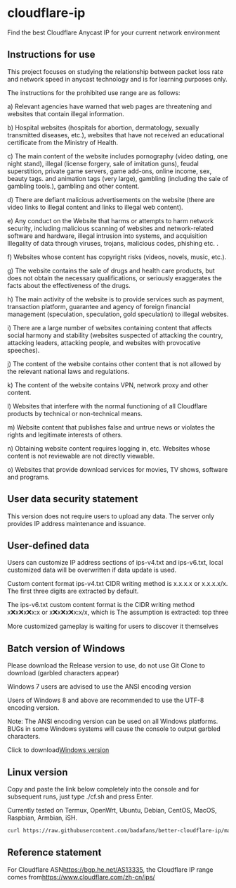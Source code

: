 # cloudflare-ip

Find the best Cloudflare Anycast IP for your current network environment

## Instructions for use

This project focuses on studying the relationship between packet loss rate and network speed in anycast technology and is for learning purposes only.

The instructions for the prohibited use range are as follows:

a) Relevant agencies have warned that web pages are threatening and websites that contain illegal information.

b) Hospital websites (hospitals for abortion, dermatology, sexually transmitted diseases, etc.), websites that have not received an educational certificate from the Ministry of Health.

c) The main content of the website includes pornography (video dating, one night stand), illegal (license forgery, sale of imitation guns), feudal superstition, private game servers, game add-ons, online income, sex, beauty tags. and animation tags (very large), gambling (including the sale of gambling tools.), gambling and other content.

d) There are defiant malicious advertisements on the website (there are video links to illegal content and links to illegal web content).

e) Any conduct on the Website that harms or attempts to harm network security, including malicious scanning of websites and network-related software and hardware, illegal intrusion into systems, and acquisition Illegality of data through viruses, trojans, malicious codes, phishing etc. .

f) Websites whose content has copyright risks (videos, novels, music, etc.).

g) The website contains the sale of drugs and health care products, but does not obtain the necessary qualifications, or seriously exaggerates the facts about the effectiveness of the drugs.

h) The main activity of the website is to provide services such as payment, transaction platform, guarantee and agency of foreign financial management (speculation, speculation, gold speculation) to illegal websites.

i) There are a large number of websites containing content that affects social harmony and stability (websites suspected of attacking the country, attacking leaders, attacking people, and websites with provocative speeches).

j) The content of the website contains other content that is not allowed by the relevant national laws and regulations.

k) The content of the website contains VPN, network proxy and other content.

l) Websites that interfere with the normal functioning of all Cloudflare products by technical or non-technical means.

m) Website content that publishes false and untrue news or violates the rights and legitimate interests of others.

n) Obtaining website content requires logging in, etc. Websites whose content is not reviewable are not directly viewable.

o) Websites that provide download services for movies, TV shows, software and programs.

## User data security statement

This version does not require users to upload any data. The server only provides IP address maintenance and issuance.

## User-defined data

Users can customize IP address sections of ips-v4.txt and ips-v6.txt, local customized data will be overwritten if data update is used.

Custom content format ips-v4.txt CIDR writing method is x.x.x.x or x.x.x.x/x. The first three digits are extracted by default.

The ips-v6.txt custom content format is the CIDR writing method x:x:x:x:x:x:x:x or x:x:x:x:x:x:x:x/x, which is The assumption is extracted: top three

More customized gameplay is waiting for users to discover it themselves

## Batch version of Windows

Please download the Release version to use, do not use Git Clone to download (garbled characters appear)

Windows 7 users are advised to use the ANSI encoding version

Users of Windows 8 and above are recommended to use the UTF-8 encoding version.

Note: The ANSI encoding version can be used on all Windows platforms. BUGs in some Windows systems will cause the console to output garbled characters.

Click to download[Windows version](https://github.com/badafans/better-cloudflare-ip/releases/latest/download/batch.zip)

## Linux version

Copy and paste the link below completely into the console and for subsequent runs, just type ./cf.sh and press Enter.

Currently tested on Termux, OpenWrt, Ubuntu, Debian, CentOS, MacOS, Raspbian, Armbian, iSH.

```bash
curl https://raw.githubusercontent.com/badafans/better-cloudflare-ip/master/shell/cf.sh -o cf.sh && chmod +x cf.sh && ./cf.sh
```

## Reference statement

For Cloudflare ASN<https://bgp.he.net/AS13335>, the Cloudflare IP range comes from<https://www.cloudflare.com/zh-cn/ips/>
